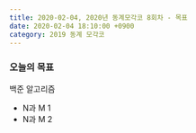```yaml
---
title: 2020-02-04, 2020년 동계모각코 8회차 - 목표
date: 2020-02-04 18:10:00 +0900
category: 2019 동계 모각코
---
```


### 오늘의 목표     

백준 알고리즘   
- N과 M 1   
- N과 M 2     
